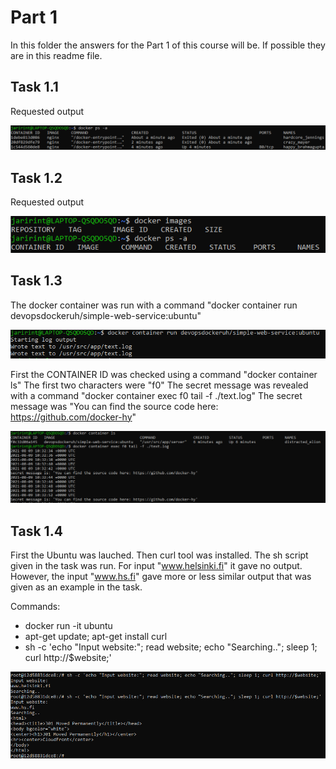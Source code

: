 # Part 1

In this folder the answers for the Part 1 of this course will be. If possible they are in this readme file.

## Task 1.1

Requested output 

![alt text](https://github.com/JariRintaaho/DevOps-with-Docker-HY/blob/main/Part1/figs/Fig_1_1.PNG)

## Task 1.2

Requested output 

![alt text](https://github.com/JariRintaaho/DevOps-with-Docker-HY/blob/main/Part1/figs/Fig_1_2.PNG)

## Task 1.3

The docker container was run with a command "docker container run devopsdockeruh/simple-web-service:ubuntu"

![alt text](https://github.com/JariRintaaho/DevOps-with-Docker-HY/blob/main/Part1/figs/Fig_1_3_part1.PNG)

First the CONTAINER ID was checked using a command "docker container ls" The first two characters were "f0" The secret message was revealed with a command "docker container exec f0 tail -f ./text.log" The secret message was "You can find the source code here: https://github.com/docker-hy"

![alt text](https://github.com/JariRintaaho/DevOps-with-Docker-HY/blob/main/Part1/figs/Fig_1_3_part2.PNG)


## Task 1.4

First the Ubuntu was lauched. Then curl tool was installed. The sh script given in the task was run. For input "www.helsinki.fi" it gave no output. However, the input "www.hs.fi" gave more or less similar output that was given as an example in the task.

Commands:
- docker run -it ubuntu
- apt-get update; apt-get install curl
- sh -c 'echo "Input website:"; read website; echo "Searching.."; sleep 1; curl http://$website;'

![alt text](https://github.com/JariRintaaho/DevOps-with-Docker-HY/blob/main/Part1/figs/Fig_1_4.PNG)

